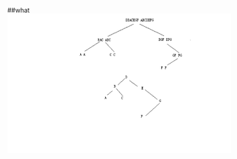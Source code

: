 ##what
![](https://github.com/HMBSbige/2016-DHU-data-structure/blob/master/Tree/UVa%20536%20Tree%20Recovery.bmp)
